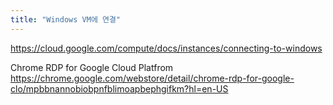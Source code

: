 ```yaml
---
title: "Windows VM에 연결"
---
```


https://cloud.google.com/compute/docs/instances/connecting-to-windows


Chrome RDP for Google Cloud Platfrom 
https://chrome.google.com/webstore/detail/chrome-rdp-for-google-clo/mpbbnannobiobpnfblimoapbephgifkm?hl=en-US
